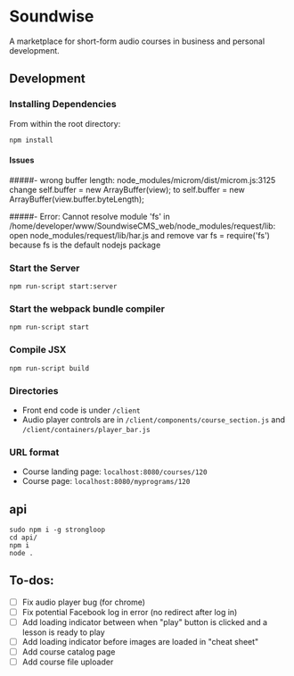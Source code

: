 # Soundwise

A marketplace for short-form audio courses in business and personal development.

## Development

### Installing Dependencies

From within the root directory:

```sh
npm install
```

#### Issues

#####- wrong buffer length:
node_modules/microm/dist/microm.js:3125
change
self.buffer = new ArrayBuffer(view);
to
self.buffer = new ArrayBuffer(view.buffer.byteLength);

#####- Error: Cannot resolve module 'fs' in /home/developer/www/SoundwiseCMS_web/node_modules/request/lib:
open node_modules/request/lib/har.js
and remove
var fs = require('fs')
because fs is the default nodejs package

### Start the Server

```
npm run-script start:server
```

### Start the webpack bundle compiler

```
npm run-script start
```

### Compile JSX

```
npm run-script build
```

### Directories
- Front end code is under `/client`
- Audio player controls are in `/client/components/course_section.js` and `/client/containers/player_bar.js`

### URL format
- Course landing page: `localhost:8080/courses/120`
- Course page: `localhost:8080/myprograms/120`

## api
```
sudo npm i -g strongloop
cd api/
npm i
node .
```

## To-dos:
- [ ] Fix audio player bug (for chrome)
- [ ] Fix potential Facebook log in error (no redirect after log in)
- [ ] Add loading indicator between when "play" button is clicked and a lesson is ready to play
- [ ] Add loading indicator before images are loaded in "cheat sheet"
- [ ] Add course catalog page
- [ ] Add course file uploader
